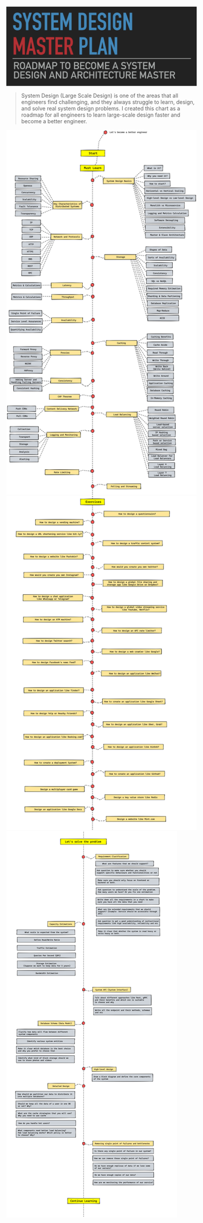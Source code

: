![System Design Master Plan](./img/system-design-header.png)

> System Design (Large Scale Design) is one of the areas that all engineers find challenging, and they always struggle to learn, design, and solve real system design problems. I created this chart as a roadmap for all engineers to learn large-scale design faster and become a better engineer.

![System Design Roadmap](./img/system-design-0.jpeg)
![System Design Roadmap](./img/system-design-1.jpeg)
![System Design Roadmap](./img/system-design-2.jpeg)
